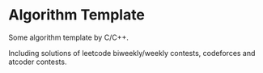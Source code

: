 # Algorithm Template

Some algorithm template by C/C++.

Including solutions of leetcode biweekly/weekly contests, codeforces and atcoder contests.
